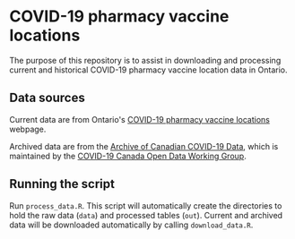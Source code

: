 # COVID-19 pharmacy vaccine locations

The purpose of this repository is to assist in downloading and processing current and historical COVID-19 pharmacy vaccine location data in Ontario.

## Data sources

Current data are from Ontario's [COVID-19 pharmacy vaccine locations](https://covid-19.ontario.ca/vaccine-locations) webpage.

Archived data are from the [Archive of Canadian COVID-19 Data](https://github.com/ccodwg/Covid19CanadaArchive), which is maintained by the [COVID-19 Canada Open Data Working Group](https://opencovid.ca/).

## Running the script

Run `process_data.R`. This script will automatically create the directories to hold the raw data (`data`) and processed tables (`out`). Current and archived data will be downloaded automatically by calling `download_data.R`.
